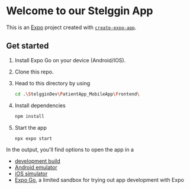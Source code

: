 
# Welcome to our Stelggin App

This is an [Expo](https://expo.dev) project created with [`create-expo-app`](https://www.npmjs.com/package/create-expo-app).


## Get started

1. Install Expo Go on your device (Android/IOS).
2. Clone this repo.
3. Head to this directory by using

   ```bash 
   cd .\StelgginDev\PatientApp_MobileApp\Frontend\
   ```
   
4. Install dependencies

   ```bash
   npm install
   ```

5. Start the app

   ```bash
   npx expo start
   ```

In the output, you'll find options to open the app in a

- [development build](https://docs.expo.dev/develop/development-builds/introduction/)
- [Android emulator](https://docs.expo.dev/workflow/android-studio-emulator/)
- [iOS simulator](https://docs.expo.dev/workflow/ios-simulator/)
- [Expo Go](https://expo.dev/go), a limited sandbox for trying out app development with Expo


